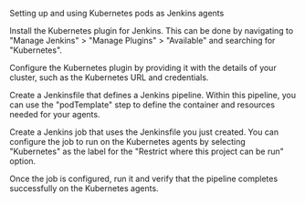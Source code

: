 Setting up and using Kubernetes pods as Jenkins agents


Install the Kubernetes plugin for Jenkins. This can be done by navigating to "Manage Jenkins" > "Manage Plugins" > "Available" and searching for "Kubernetes".

Configure the Kubernetes plugin by providing it with the details of your cluster, such as the Kubernetes URL and credentials.

Create a Jenkinsfile that defines a Jenkins pipeline. Within this pipeline, you can use the "podTemplate" step to define the container and resources needed for your agents.

Create a Jenkins job that uses the Jenkinsfile you just created. You can configure the job to run on the Kubernetes agents by selecting "Kubernetes" as the label for the "Restrict where this project can be run" option.

Once the job is configured, run it and verify that the pipeline completes successfully on the Kubernetes agents.
